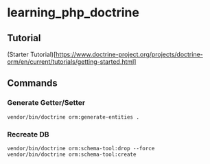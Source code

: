 # learning_php_doctrine

## Tutorial

(Starter Tutorial)[https://www.doctrine-project.org/projects/doctrine-orm/en/current/tutorials/getting-started.html]

## Commands

### Generate Getter/Setter

`vendor/bin/doctrine orm:generate-entities .`

### Recreate DB

```
vendor/bin/doctrine orm:schema-tool:drop --force
vendor/bin/doctrine orm:schema-tool:create
```

